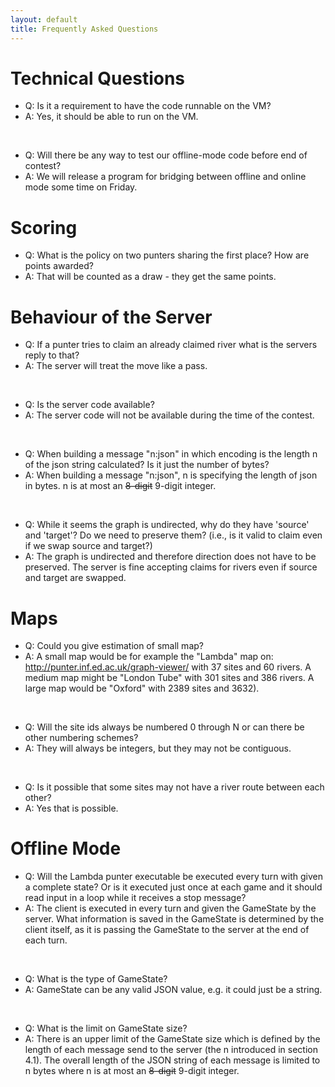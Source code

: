 ```yaml
---
layout: default
title: Frequently Asked Questions
---
```


Technical Questions
======

 - Q: Is it a requirement to have the code runnable on the VM?
 - A: Yes, it should be able to run on the VM.

 <br>

 - Q: Will there be any way to test our offline-mode code before end of contest?
 - A: We will release a program for bridging between offline and online mode some time on Friday.


Scoring
======

 - Q: What is the policy on two punters sharing the first place? How are points awarded?
 - A: That will be counted as a draw - they get the same points.

Behaviour of the Server
======

 - Q: If a punter tries to claim an already claimed river what is the servers reply to that?
 - A: The server will treat the move like a pass.

 <br>

 - Q: Is the server code available?
 - A: The server code will not be available during the time of the contest.

 <br>

 - Q: When building a message "n:json" in which encoding is the length n of the json string calculated? Is it just the number of bytes?
 - A: When building a message "n:json", n is specifying the length of json in bytes. n is at most an ~~8-digit~~ 9-digit integer.

 <br>

 - Q: While it seems the graph is undirected, why do they have 'source' and 'target'? Do we need to preserve them? (i.e., is it valid to claim even if we swap source and target?)
 - A: The graph is undirected and therefore direction does not have to be preserved. The server is fine accepting claims for rivers even if source and target are swapped.

Maps
======

 - Q: Could you give estimation of small map?
 - A: A small map would be for example the "Lambda" map on: http://punter.inf.ed.ac.uk/graph-viewer/ with 37 sites and 60 rivers. A medium map might be "London Tube" with 301 sites and 386 rivers. A large map would be "Oxford" with 2389 sites and 3632).

 <br>

 - Q: Will the site ids always be numbered 0 through N or can there be other numbering schemes?
 - A: They will always be integers, but they may not be contiguous. 

 <br>

 - Q: Is it possible that some sites may not have a river route between each other?
 - A: Yes that is possible.

Offline Mode
======

  - Q: Will the Lambda punter executable be executed every turn with given a complete state? Or is it executed just once at each game and it should read input in a loop while it receives a stop message?
  - A: The client is executed in every turn and given the GameState by the server. What information is saved in the GameState is determined by the client itself, as it is passing the GameState to the server at the end of each turn.

  <br>

 - Q: What is the type of GameState?
 - A: GameState can be any valid JSON value, e.g. it could just be a string.

 <br>

 - Q: What is the limit on GameState size?
 - A: There is an upper limit of the GameState size which is defined by the length of each message send to the server (the n introduced in section 4.1). The overall length of the JSON string of each message is limited to n bytes where n is at most an ~~8-digit~~ 9-digit integer.

